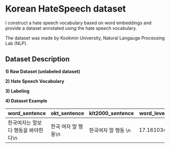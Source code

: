 # Korean HateSpeech dataset

I construct a hate speech vocabulary based on word embeddings and provide a dataset annotated using the hate speech vocabulary.

The dataset was made by Kookmin University, Natural Langauge Processing Lab (NLP).

## Dataset Description

**1) Raw Dataset (unlabeled dataset)**

**2) Hate Speech Vocabulary**

**3) Labeling**

**4) Dataset Example**

|word_sentence|okt_sentence|klt2000_sentence|word_level|okt_level|klt2000_level|word_label|okt_label|klt2000_label|hs_label|
|:------------|:-----------|:---------------|:--------:|:-------:|:-----------:|:--------:|:-------:|:-----------:|:------:|
|한국여자는 말보다 행동을 봐야한다\n|한국 여자 말 행동\n|한국여자 말 행동 \n|17.161034|81.099248|51.842083|1|1|1|1|
